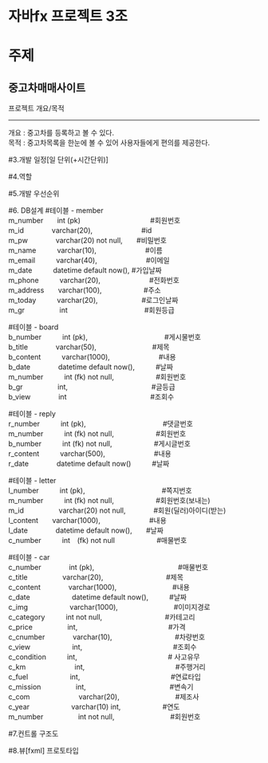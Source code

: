 # 자바fx 프로젝트 3조

# 주제
중고차매매사이트
---

프로젝트 개요/목적<br/>
***
개요 : 중고차를 등록하고 볼 수 있다.<br/>
목적 : 중고차목록을 한눈에 볼 수 있어 사용자들에게 편의를 제공한다.<br/>

#3.개발 일정[일 단위(+시간단위)]

#4.역할

#5.개발 우선순위

#6. DB설계
#테이블 - member<br/>
m_number　　int (pk)　　　　　　　　　　#회원번호<br/>
m_id　　　　varchar(20),　　　　　　　#id<br/>
m_pw　　　　varchar(20) not null,　　#비밀번호<br/>
m_name　　　varchar(10),　　　　　　　#이름<br/>
m_email　　　varchar(40),　　　　　　　#이메일<br/>
m_date　　　datetime default now(), #가입날짜<br/>
m_phone　　　varchar(20),　　　　　　　#전화번호<br/>
m_address　　varchar(100),　　　　　　#주소<br/>
m_today　　　varchar(20),　　　　 　　#로그인날짜<br/>
m_gr　　　　　int　　　　　　　　　　　#회원등급<br/>

#테이블 - board<br/>
b_number　　　int (pk),　　　　　　　　　　　#게시물번호<br/>
b_title　　　　varchar(50),　　　　　　　　#제목<br/>
b_content　　　varchar(1000),　　　　　　　#내용<br/>
b_date　　　　datetime default now(),　　　#날짜<br/>
m_number　　　int (fk) not null,　　　　　　#회원번호<br/>
b_gr　　　　　int,　　　　　　　　　　　　#글등급<br/>
b_view　　　　int　　　　　　　　　　　　#조회수<br/>

#테이블 - reply<br/>
r_number　　　int (pk),　　　　　　　　　　　#댓글번호<br/>
m_number　　　int (fk) not null,　　　　　　#회원번호<br/>
b_number　　　int (fk) not null,　　　　　　#게시글번호<br/>
r_content　　　varchar(500),　　　　　　　#내용<br/>
r_date　　　　datetime default now()　　　#날짜<br/>

#테이블 - letter<br/>
l_number　　　int (pk),　　　　　　　　　　　#쪽지번호<br/>
m_number　　　int (fk) not null,　　　　　　#회원번호(보내는)<br/>
m_id　　　　　varchar(20) not null,　　　　#회원(딜러)아이디(받는)<br/>
l_content　　varchar(1000),　　　　　　　#내용<br/>
l_date　　　　datetime default now(),　　#날짜<br/>
c_number　　　int　(fk) not null　　　　　　#매물번호<br/>

#테이블 - car<br/>
c_number　　　　int (pk),　　　　　　　　　　　　#매물번호<br/>
c_title　　　　　varchar(20),　　　　　　　　　#제목<br/>
c_content　　　　varchar(1000),　　　　　　　　#내용<br/>
c_date　　　　　　datetime default now(),　　　#날짜<br/>
c_img　　　　　　varchar(1000),　　　　　　　　#이미지경로<br/>
c_category　　　int not null,　　　　　　　　　#카테고리<br/>
c_price　　　　　int,　　　　　　　　　　　　　#가격<br/>
c_cnumber　　　　varchar(10),　　　　　　　　　#차량번호<br/>
c_view　　　　　　int,　　　　　　　　　　　　　#조회수<br/>
c_condition　　　int,　　　　　　　　　　　　　# 사고유무 <br/>
c_km　　　　　　　int,　　　　　　　　　　　　　#주행거리<br/>
c_fuel　　　　　　int,　　　　　　　　　　　　　#연료타입<br/>
c_mission　　　　　int,　　　　　　　　　　　　#변속기<br/>
c_com　　　　　　　varchar(20),　　　　　　　　#제조사<br/>
c_year　　　　　　varchar(10) int,　　　　　　#연도<br/>
m_number　　　　　int not null,　　　　　　　　#회원번호<br/>

#7.컨트롤 구조도

#8.뷰[fxml] 프로토타입
